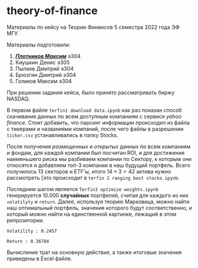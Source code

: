 # theory-of-finance

Материалы по кейсу на Теории Финансов 5 семестра 2022 года ЭФ МГУ.

Материалы подготовили: 
1) <ins>***Плотников Максим***</ins> э304
2) Киушкин Денис э305
3) Пылаев Дмитрий э304
4) Брюзгин Дмитрий э304
5) Голиков Максим э304 

При решении задания кейса, было принято рассматривать  биржу NASDAQ. 

В первом файле `terfin1 download data.ipynb` как раз показан способ скачивания данных по всем доступным компаниям с сервися *yahoo finance*. 
Стоит добавить, что парсинг информации происходил из файла с тикерами и названиями компаний, после чего файлы в разрешении `ticker.csv` устанавливались в папку Stocks. 

После получения *размещенных* и *открытых* данных по всем компаниям и фондам, для каждой компании был посчитан ROI, и для достижения наименьшего риска мы разбиваем компании по Сектору,
к которым они относятся и добавляем топ-3 компании в наш будущий портфель. Всего получилось 13 секторов и ETF'ы, итого $14 \times 3 = 42$ актива нужно рассмотреть [это 
происходит в `terfin 2 ranging best stocks.ipynb`.

Последним шагом является `Terfin3 optimize weights.ipynb` генерируется 10.000 **случайных** портфелей, считая для каждого из них `volatilyty` и `return`. Далее, используя теорию Марковица, можно найти наш оптимальный
портфель, значения которого будут соответственно, и который можно найти на единственной картинке, лежащий в этом репрозитории.

`Volatility : 0.2457`

`Return : 0.36784`

Вычисление трат на основную действия, а также итоговые значения приведены в Excel файле.
